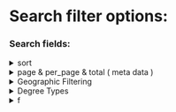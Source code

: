 # Search filter options:



### Search fields:

<details>

<summary>sort</summary>



* asc&#x20;
* desc

***



**EX:**  [`https://api.data.gov/ed/collegescorecard/v1/schools.json?api_key={{API_KEY}}&sort=school.name:asc`](https://api.data.gov/ed/collegescorecard/v1/schools.json?api\_key=\{{API\_KEY\}}\&sort=school.name:asc)

\
**Note:** Sorting is only available on fields with the data type `integer`, `float`, `autocomplete` or `name`.

</details>

<details>

<summary>page &#x26; per_page &#x26; total ( meta data )</summary>



**page**  - search api  page id&#x20;

**per\_page** - data limit per page ( max 100 )

**total -** total page count for search\


***

\
**EX:** [`https://api.data.gov/ed/collegescorecard/v1/schools.json?api_key={{API_KEY}}&fields=id,school.name&page=1&per_page=10`](https://api.data.gov/ed/collegescorecard/v1/schools.json?api\_key=\{{API\_KEY\}}\&school.degrees\_awarded.predominant=2,3\&fields=id,school.name,2021.student.size\&page=1\&per\_page=10)



</details>

<details>

<summary>Geographic Filtering</summary>



**options**:&#x20;

* state
* zip
* distance



#### State ➡️



school.state\[]: AR

school.state\[]: AZ

school.state\[]: CA



**EX:** [`https://api.data.gov/ed/collegescorecard/v1/schools.json?api_key={{API_KEY}}&fields=id,school.name&school.state[]=AR&school.state[]=CA`](https://api.data.gov/ed/collegescorecard/v1/schools.json?api\_key=\{{API\_KEY\}}\&fields=id,school.name\&school.state\[]=AR\&school.state\[]=CA)



**Check for state list:**

* [https://countrystatecity.in/](https://countrystatecity.in/)
* [https://www.back4app.com/database/back4app/usa-by-state](https://www.back4app.com/database/back4app/usa-by-state)
* [https://www.npmjs.com/package/country-state-city](https://www.npmjs.com/package/country-state-city)



***



**Zip** ➡️



zip=16332



**EX**: [`https://api.data.gov/ed/collegescorecard/v1/schools.json?api_key={{API_KEY}}&fields=id,school.name&zip=16332`](https://api.data.gov/ed/collegescorecard/v1/schools.json?api\_key=\{{API\_KEY\}}\&fields=id,school.name\&zip=16332)



**Note**: us zip code only support



***



**Distance** ➡️



* distance=10mi

( or )

* distance=10km

mi = miles

km = kilometer



**EX**:  [`https://api.data.gov/ed/collegescorecard/v1/schools.json?api_key={{API_KEY}}&fields=id,school.name&zip=16332&distance=100mi`
\
](https://api.data.gov/ed/collegescorecard/v1/schools.json?api\_key=\{{API\_KEY\}}\&fields=id,school.name\&zip=16332\&distance=100mi)

**Note:** For example, `zip=12345&distance=10mi` will return only those results within 10 miles of the center of the given zip code.



***



**MORE INFO 🧠:**



When the dataset includes a `location` at the root level (`location.lat` and `location.lon`) then the documents will be indexed geographically. You can use the `zip` and `distance` options to narrow query results down to those within a geographic area. For example, `zip=12345&distance=10mi` will return only those results within 10 miles of the center of the given zip code.

Additionally, you can request `location.lat` and `location.lon` in a search that includes a `fields` filter and it will return the record(s) with respective lat and/or lon coordinates.

**Additional Notes on Geographic Filtering**

* By default, any number passed in the `distance` parameter is treated as a number of miles, but you can specify miles or kilometers by appending `mi` or `km` respectively.
* Distances are calculated from the center of the given zip code, not the boundary.
* Only U.S. zip codes are supported.





</details>

<details>

<summary>Degree Types</summary>



![](<.gitbook/assets/image (2).png>)



## Undergraduate



programs.cip\_4\_digit.credential.level = 1

programs.cip\_4\_digit.credential.level = 2

programs.cip\_4\_digit.credential.level = 3



## Graduate



programs.cip\_4\_digit.credential.level = 4

programs.cip\_4\_digit.credential.level = 5

programs.cip\_4\_digit.credential.level = 6

programs.cip\_4\_digit.credential.level = 7

programs.cip\_4\_digit.credential.level = 8



<mark style="color:yellow;">**All Value :**</mark>

* [ ] 1 = `Undergraduate Certificate or Diploma`
* [ ] 2 = `Associate's Degree`
* [ ] 3 = `Bachelor's Degree`
* [ ] 4 = `Post-baccalaureate Certificate`
* [ ] 5 = `Master's Degree`
* [ ] 6 = `Doctoral Degree`
* [ ] 7 = `First Professional Degree`
* [ ] 8 = `Graduate/Professional Certificate`&#x20;



**EX:** [`https://api.data.gov/ed/collegescorecard/v1/schools.json?api_key={{API_KEY}}&fields=id,school.name&programs.cip_4_digit.credential.level=6`](https://api.data.gov/ed/collegescorecard/v1/schools.json?api\_key=\{{API\_KEY\}}\&fields=id,school.name\&programs.cip\_4\_digit.credential.level=6)



**Response:**&#x20;

```json
{
    "metadata": {
        "page": 0,
        "total": 12,
        "per_page": 2
    },
    "results": [
        {
            "school.name": "Dominican University New York",
            "school.city": "Orangeburg",
            "school.state": "NY",
            "id": 190761
        },
        {
            "school.name": "New York Institute of Technology",
            "school.city": "Old Westbury",
            "school.state": "NY",
            "id": 194091
        }
    ]
}
```



**EX of get with values:**

[`https://api.data.gov/ed/collegescorecard/v1/schools.json?api_key={{API_KEY}}&fields=id,school.name,school.city,school.state,school.zip,school.accreditor,location.lat,location.lon,programs.cip_4_digit.credential.title,programs.cip_4_digit.credential.level&page=0&per_page=10&programs.cip_4_digit.credential.level=6`](https://api.data.gov/ed/collegescorecard/v1/schools.json?api\_key=\{{API\_KEY\}}\&fields=id,school.name,school.city,school.state,school.zip,school.accreditor,location.lat,location.lon,programs.cip\_4\_digit.credential.title,programs.cip\_4\_digit.credential.level\&page=0\&per\_page=10\&programs.cip\_4\_digit.credential.level=6)



**Response:**&#x20;

```json
{
    "metadata": {
        "page": 0,
        "total": 1083,
        "per_page": 2
    },
    "results": [
        {
            "latest.programs.cip_4_digit": [
                {
                    "credential": {
                        "level": 6,
                        "title": "Doctoral Degree"
                    }
                },
                {
                    "credential": {
                        "level": 6,
                        "title": "Doctoral Degree"
                    }
                },
                {
                    "credential": {
                        "level": 6,
                        "title": "Doctoral Degree"
                    }
                },
                {
                    "credential": {
                        "level": 6,
                        "title": "Doctoral Degree"
                    }
                }
            ],
            "school.name": "Alabama A & M University",
            "school.city": "Normal",
            "school.state": "AL",
            "school.zip": "35762",
            "school.accreditor": "Southern Association of Colleges and Schools Commission on Colleges",
            "id": 100654,
            "location.lat": 34.783368,
            "location.lon": -86.568502
        },
        {
            "latest.programs.cip_4_digit": [
                {
                    "credential": {
                        "level": 6,
                        "title": "Doctoral Degree"
                    }
                },
                {
                    "credential": {
                        "level": 6,
                        "title": "Doctoral Degree"
                    }
                },
                {
                    "credential": {
                        "level": 6,
                        "title": "Doctoral Degree"
                    }
                },
                {
                    "credential": {
                        "level": 6,
                        "title": "Doctoral Degree"
                    }
                },
                {
                    "credential": {
                        "level": 6,
                        "title": "Doctoral Degree"
                    }
                },
                {
                    "credential": {
                        "level": 6,
                        "title": "Doctoral Degree"
                    }
                },
                {
                    "credential": {
                        "level": 6,
                        "title": "Doctoral Degree"
                    }
                },
                {
                    "credential": {
                        "level": 6,
                        "title": "Doctoral Degree"
                    }
                },
                {
                    "credential": {
                        "level": 6,
                        "title": "Doctoral Degree"
                    }
                },
                {
                    "credential": {
                        "level": 6,
                        "title": "Doctoral Degree"
                    }
                },
                {
                    "credential": {
                        "level": 6,
                        "title": "Doctoral Degree"
                    }
                },
                {
                    "credential": {
                        "level": 6,
                        "title": "Doctoral Degree"
                    }
                },
                {
                    "credential": {
                        "level": 6,
                        "title": "Doctoral Degree"
                    }
                },
                {
                    "credential": {
                        "level": 6,
                        "title": "Doctoral Degree"
                    }
                },
                {
                    "credential": {
                        "level": 6,
                        "title": "Doctoral Degree"
                    }
                },
                {
                    "credential": {
                        "level": 6,
                        "title": "Doctoral Degree"
                    }
                },
                {
                    "credential": {
                        "level": 6,
                        "title": "Doctoral Degree"
                    }
                },
                {
                    "credential": {
                        "level": 6,
                        "title": "Doctoral Degree"
                    }
                },
                {
                    "credential": {
                        "level": 6,
                        "title": "Doctoral Degree"
                    }
                },
                {
                    "credential": {
                        "level": 6,
                        "title": "Doctoral Degree"
                    }
                },
                {
                    "credential": {
                        "level": 6,
                        "title": "Doctoral Degree"
                    }
                },
                {
                    "credential": {
                        "level": 6,
                        "title": "Doctoral Degree"
                    }
                },
                {
                    "credential": {
                        "level": 6,
                        "title": "Doctoral Degree"
                    }
                },
                {
                    "credential": {
                        "level": 6,
                        "title": "Doctoral Degree"
                    }
                },
                {
                    "credential": {
                        "level": 6,
                        "title": "Doctoral Degree"
                    }
                },
                {
                    "credential": {
                        "level": 6,
                        "title": "Doctoral Degree"
                    }
                },
                {
                    "credential": {
                        "level": 6,
                        "title": "Doctoral Degree"
                    }
                },
                {
                    "credential": {
                        "level": 6,
                        "title": "Doctoral Degree"
                    }
                },
                {
                    "credential": {
                        "level": 6,
                        "title": "Doctoral Degree"
                    }
                },
                {
                    "credential": {
                        "level": 6,
                        "title": "Doctoral Degree"
                    }
                },
                {
                    "credential": {
                        "level": 6,
                        "title": "Doctoral Degree"
                    }
                },
                {
                    "credential": {
                        "level": 6,
                        "title": "Doctoral Degree"
                    }
                }
            ],
            "school.name": "University of Alabama at Birmingham",
            "school.city": "Birmingham",
            "school.state": "AL",
            "school.zip": "35294-0110",
            "school.accreditor": "Southern Association of Colleges and Schools Commission on Colleges",
            "id": 100663,
            "location.lat": 33.505697,
            "location.lon": -86.799345
        }
    ]
}
```









</details>

<details>

<summary>f</summary>



</details>



